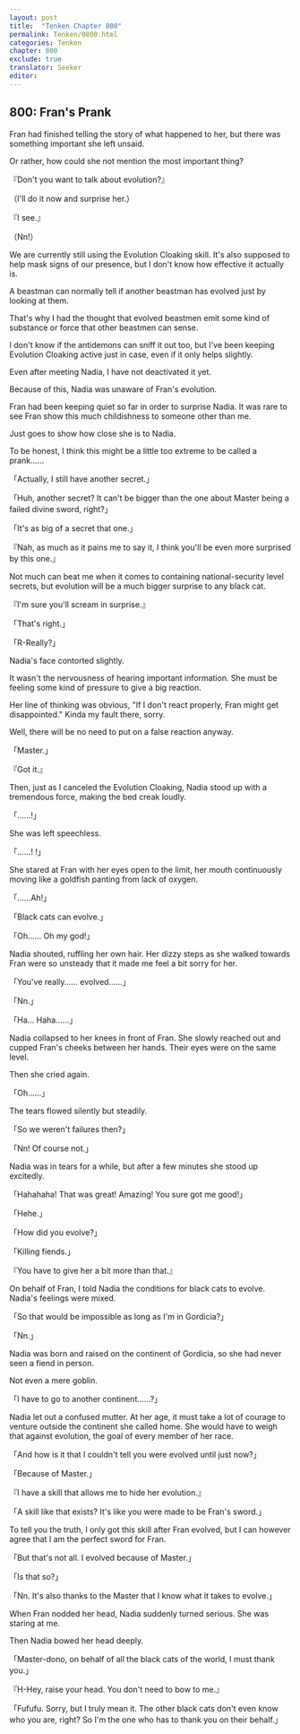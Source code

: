 ```yaml
---
layout: post
title:  "Tenken Chapter 800"
permalink: Tenken/0800.html
categories: Tenken
chapter: 800
exclude: true
translator: Seeker
editor: 
---
```

<h2 id="ch800">800: Fran's Prank</h2>

<p>Fran had finished telling the story of what happened to her, but there was something important she left unsaid.</p>

<p>Or rather, how could she not mention the most important thing?</p>

<p>『Don't you want to talk about evolution?』</p>
<p>（I'll do it now and surprise her.）</p>
<p>『I see.』</p>
<p>（Nn!）</p>

<p>We are currently still using the Evolution Cloaking skill. It's also supposed to help mask signs of our presence, but I don't know how effective it actually is.</p>

<p>A beastman can normally tell if another beastman has evolved just by looking at them.</p>

<p>That's why I had the thought that evolved beastmen emit some kind of substance or force that other beastmen can sense.</p>

<p>I don't know if the antidemons can sniff it out too, but I've been keeping Evolution Cloaking active just in case, even if it only helps slightly.</p>

<p>Even after meeting Nadia, I have not deactivated it yet.</p>

<p>Because of this, Nadia was unaware of Fran's evolution.</p>

<p>Fran had been keeping quiet so far in order to surprise Nadia. It was rare to see Fran show this much childishness to someone other than me.</p>

<p>Just goes to show how close she is to Nadia.</p>

<p>To be honest, I think this might be a little too extreme to be called a prank……</p>

<p>「Actually, I still have another secret.」</p>
<p>「Huh, another secret? It can't be bigger than the one about Master being a failed divine sword, right?」</p>
<p>「It's as big of a secret that one.」</p>
<p>『Nah, as much as it pains me to say it, I think you'll be even more surprised by this one.』</p>

<p>Not much can beat me when it comes to containing national-security level secrets, but evolution will be a much bigger surprise to any black cat.</p>

<p>『I'm sure you'll scream in surprise.』</p>
<p>「That's right.」</p>
<p>「R-Really?」</p>

<p>Nadia's face contorted slightly.</p>

<p>It wasn't the nervousness of hearing important information. She must be feeling some kind of pressure to give a big reaction.</p>

<p>Her line of thinking was obvious, "If I don't react properly, Fran might get disappointed." Kinda my fault there, sorry.</p>

<p>Well, there will be no need to put on a false reaction anyway.</p>

<p>「Master.」</p>
<p>『Got it.』</p>

<p>Then, just as I canceled the Evolution Cloaking, Nadia stood up with a tremendous force, making the bed creak loudly.</p>

<p>「……!」</p>

<p>She was left speechless.</p>

<p>「……! !」</p>

<p>She stared at Fran with her eyes open to the limit, her mouth continuously moving like a goldfish panting from lack of oxygen.</p>

<p>「……Ah!」</p>
<p>「Black cats can evolve.」</p>
<p>「Oh…… Oh my god!」</p>

<p>Nadia shouted, ruffling her own hair. Her dizzy steps as she walked towards Fran were so unsteady that it made me feel a bit sorry for her.</p>

<p>「You've really…… evolved……」</p>
<p>「Nn.」</p>
<p>「Ha… Haha……」</p>

<p>Nadia collapsed to her knees in front of Fran. She slowly reached out and cupped Fran's cheeks between her hands. Their eyes were on the same level.</p>

<p>Then she cried again.</p>

<p>「Oh……」</p>

<p>The tears flowed silently but steadily.</p>

<p>「So we weren't failures then?」</p>
<p>「Nn! Of course not.」</p>

<p>Nadia was in tears for a while, but after a few minutes she stood up excitedly.</p>

<p>「Hahahaha! That was great! Amazing! You sure got me good!」</p>
<p>「Hehe.」</p>
<p>「How did you evolve?」</p>
<p>「Killing fiends.」</p>
<p>『You have to give her a bit more than that.』</p>

<p>On behalf of Fran, I told Nadia the conditions for black cats to evolve. Nadia's feelings were mixed.</p>

<p>「So that would be impossible as long as I'm in Gordicia?」</p>
<p>「Nn.」</p>

<p>Nadia was born and raised on the continent of Gordicia, so she had never seen a fiend in person.</p>

<p>Not even a mere goblin.</p>

<p>「I have to go to another continent……?」</p>

<p>Nadia let out a confused mutter. At her age, it must take a lot of courage to venture outside the continent she called home. She would have to weigh that against evolution, the goal of every member of her race.</p>

<p>「And how is it that I couldn't tell you were evolved until just now?」</p>
<p>「Because of Master.」</p>
<p>『I have a skill that allows me to hide her evolution.』</p>
<p>「A skill like that exists? It's like you were made to be Fran's sword.」</p>

<p>To tell you the truth, I only got this skill after Fran evolved, but I can however agree that I am the perfect sword for Fran.</p>

<p>「But that's not all. I evolved because of Master.」</p>
<p>「Is that so?」</p>
<p>「Nn. It's also thanks to the Master that I know what it takes to evolve.」</p>

<p>When Fran nodded her head, Nadia suddenly turned serious. She was staring at me.</p>

<p>Then Nadia bowed her head deeply.</p>

<p>「Master-dono, on behalf of all the black cats of the world, I must thank you.」</p>
<p>『H-Hey, raise your head. You don't need to bow to me.』</p>
<p>「Fufufu. Sorry, but I truly mean it. The other black cats don't even know who you are, right? So I'm the one who has to thank you on their behalf.」</p>



